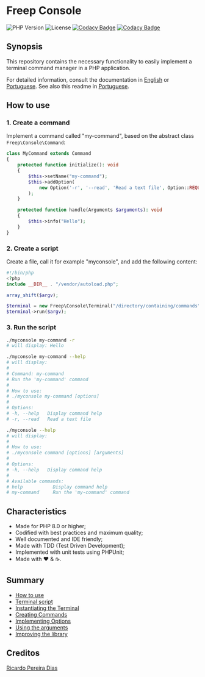 # Freep Console

![PHP Version](https://img.shields.io/badge/php-%5E8.0-blue)
![License](https://img.shields.io/badge/license-MIT-blue)
[![Codacy Badge](https://app.codacy.com/project/badge/Coverage/5a911e53f0cc421282d847d323f50203)](https://www.codacy.com/gh/ricardopedias/freep-console/dashboard?utm_source=github.com&utm_medium=referral&utm_content=ricardopedias/freep-console&utm_campaign=Badge_Coverage)
[![Codacy Badge](https://app.codacy.com/project/badge/Grade/5a911e53f0cc421282d847d323f50203)](https://www.codacy.com/gh/ricardopedias/freep-console/dashboard?utm_source=github.com&amp;utm_medium=referral&amp;utm_content=ricardopedias/freep-console&amp;utm_campaign=Badge_Grade)

## Synopsis

This repository contains the necessary functionality to easily implement a terminal command manager in a PHP application.

For detailed information, consult the documentation in [English](docs/en/index.md) or [Portuguese](docs/pt-br/indice.md). See also this readme in [Portuguese](docs/pt-br/leiame.md).

## How to use

### 1. Create a command

Implement a command called "my-command", based on the abstract class `Freep\Console\Command`:

```php
class MyCommand extends Command
{
    protected function initialize(): void
    {
        $this->setName("my-command");
        $this->addOption(
            new Option('-r', '--read', 'Read a text file', Option::REQUIRED)
        );
    }

    protected function handle(Arguments $arguments): void
    {
        $this->info("Hello");
    }
}
```

### 2. Create a script

Create a file, call it for example "myconsole", and add the following content:

```php
#!/bin/php
<?php
include __DIR__ . "/vendor/autoload.php";

array_shift($argv);

$terminal = new Freep\Console\Terminal("/directory/containing/commands");
$terminal->run($argv);
```

### 3. Run the script

```bash
./myconsole my-command -r
# will display: Hello
```

```bash
./myconsole my-command --help
# will display:
#
# Command: my-command
# Run the 'my-command' command
# 
# How to use:
# ./myconsole my-command [options]
# 
# Options:
# -h, --help   Display command help
# -r, --read   Read a text file
```

```bash
./myconsole --help
# will display:
#
# How to use:
# ./myconsole command [options] [arguments]
# 
# Options:
# -h, --help   Display command help
#
# Available commands:
# help           Display command help
# my-command     Run the 'my-command' command
```

## Characteristics

- Made for PHP 8.0 or higher;
- Codified with best practices and maximum quality;
- Well documented and IDE friendly;
- Made with TDD (Test Driven Development);
- Implemented with unit tests using PHPUnit;
- Made with :heart: &amp; :coffee:.

## Summary

- [How to use](docs/en/01-how-to-use.md)
- [Terminal script](docs/en/02-terminal-script.md)
- [Instantiating the Terminal](docs/en/03-instantiating-the-terminal.md)
- [Creating Commands](docs/en/04-creating-commands.md)
- [Implementing Options](docs/en/05-implementing-options.md)
- [Using the arguments](docs/en/06-using-the-arguments.md)
- [Improving the library](docs/en/07-improving-the-library.md)

## Creditos

[Ricardo Pereira Dias](https://www.ricardopedias.com.br)
